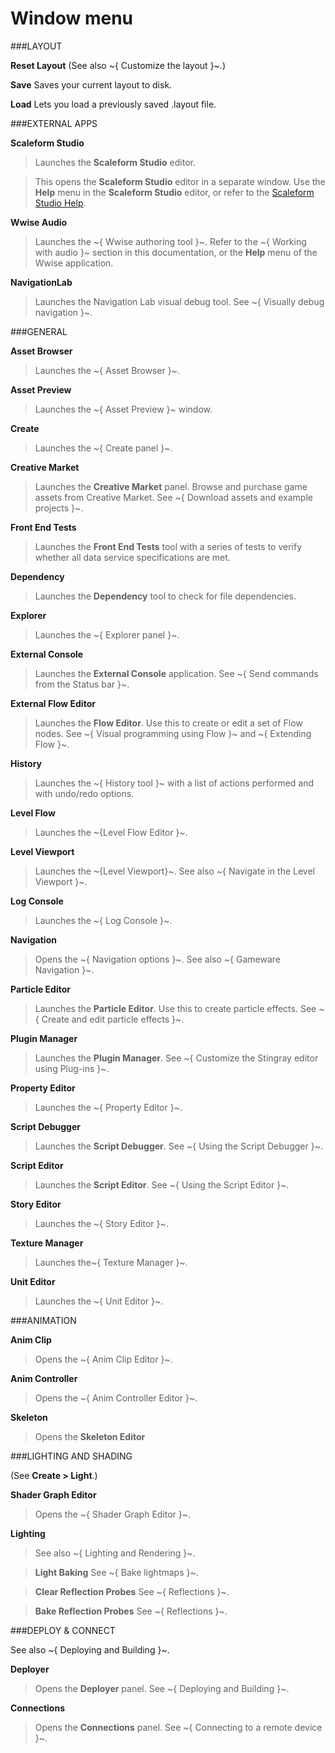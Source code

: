 # Window menu

###LAYOUT

**Reset Layout** (See also ~{ Customize the layout }~.)

**Save** Saves your current layout to disk.

**Load** Lets you load a previously saved .layout file.

###EXTERNAL APPS

**Scaleform Studio**

>Launches the **Scaleform Studio** editor.

>This opens the **Scaleform Studio** editor in a separate window. Use the **Help** menu in the **Scaleform Studio** editor, or refer to the [Scaleform Studio Help](www.autodesk.com/scaleformstudio-help).

**Wwise Audio**

>Launches the ~{ Wwise authoring tool }~. Refer to the ~{ Working with audio }~ section in this documentation, or the **Help** menu of the Wwise application.

**NavigationLab**

>Launches the Navigation Lab visual debug tool. See ~{ Visually debug navigation }~.

###GENERAL

**Asset Browser**

>Launches the ~{ Asset Browser }~.

**Asset Preview**

>Launches the ~{ Asset Preview }~ window.

**Create**

>Launches the ~{ Create panel }~.

**Creative Market**

>Launches the **Creative Market** panel. Browse and purchase game assets from Creative Market.  See ~{ Download assets and example projects }~.

**Front End Tests**

>Launches the **Front End Tests** tool with a series of tests to verify whether all data service specifications are met.

**Dependency**

>Launches the **Dependency** tool to check for file dependencies. <!-- TODO: Link to video tutorial when it's ready -->

**Explorer**

>Launches the ~{ Explorer panel }~.

**External Console**

>Launches the **External Console** application. See ~{ Send commands from the Status bar }~.

**External Flow Editor**

>Launches the **Flow Editor**. Use this to create or edit a set of Flow nodes. See ~{ Visual programming using Flow }~ and ~{ Extending Flow }~.

**History**

>Launches the ~{ History tool }~ with a list of actions performed and with undo/redo options.

**Level Flow**

>Launches the ~{Level Flow Editor }~.

**Level Viewport**

>Launches the ~{Level Viewport}~. See also ~{ Navigate in the Level Viewport }~.

**Log Console**

>Launches the ~{ Log Console }~.

**Navigation**

>Opens the ~{ Navigation options }~. See also ~{ Gameware Navigation }~.

**Particle Editor**

>Launches the **Particle Editor**. Use this to create particle effects. See ~{ Create and edit particle effects }~.

**Plugin Manager**

>Launches the **Plugin Manager**. See ~{ Customize the Stingray editor using Plug-ins }~.

**Property Editor**

>Launches the ~{ Property Editor }~.

**Script Debugger**

>Launches the **Script Debugger**. See ~{ Using the Script Debugger }~.

**Script Editor**

>Launches the **Script Editor**. See ~{ Using the Script Editor }~.

**Story Editor**

>Launches the ~{ Story Editor }~.

**Texture Manager**

>Launches the~{ Texture Manager }~.

**Unit Editor**

>Launches the ~{ Unit Editor }~.

###ANIMATION

**Anim Clip**

>Opens the ~{ Anim Clip Editor }~.

**Anim Controller**

>Opens the ~{ Anim Controller Editor }~.

**Skeleton**

>Opens the **Skeleton Editor**

###LIGHTING AND SHADING

(See **Create > Light**.)

**Shader Graph Editor**

>Opens the ~{ Shader Graph Editor }~.

**Lighting**

>See also ~{ Lighting and Rendering }~.

>**Light Baking** See ~{ Bake lightmaps }~.

>**Clear Reflection Probes** See ~{ Reflections }~.

>**Bake Reflection Probes** See ~{ Reflections }~.

###DEPLOY & CONNECT

See also ~{ Deploying and Building }~.

**Deployer**

>Opens the **Deployer** panel. See ~{ Deploying and Building }~.

**Connections**

>Opens the **Connections** panel. See ~{ Connecting to a remote device }~.
